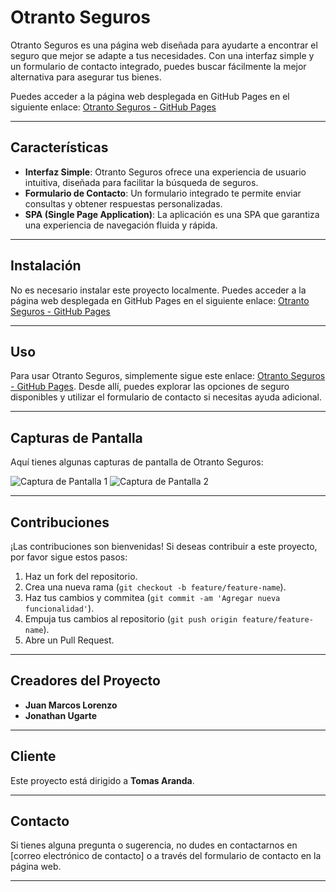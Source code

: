 # Otranto Seguros

Otranto Seguros es una página web diseñada para ayudarte a encontrar el seguro que mejor se adapte a tus necesidades. Con una interfaz simple y un formulario de contacto integrado, puedes buscar fácilmente la mejor alternativa para asegurar tus bienes.

Puedes acceder a la página web desplegada en GitHub Pages en el siguiente enlace: [Otranto Seguros - GitHub Pages](https://reliefit.github.io/Otranto/)

---

## Características

- **Interfaz Simple**: Otranto Seguros ofrece una experiencia de usuario intuitiva, diseñada para facilitar la búsqueda de seguros.
- **Formulario de Contacto**: Un formulario integrado te permite enviar consultas y obtener respuestas personalizadas.
- **SPA (Single Page Application)**: La aplicación es una SPA que garantiza una experiencia de navegación fluida y rápida.

---

## Instalación

No es necesario instalar este proyecto localmente. Puedes acceder a la página web desplegada en GitHub Pages en el siguiente enlace: [Otranto Seguros - GitHub Pages](https://reliefit.github.io/Otranto/)

---

## Uso

Para usar Otranto Seguros, simplemente sigue este enlace: [Otranto Seguros - GitHub Pages](https://reliefit.github.io/Otranto/). Desde allí, puedes explorar las opciones de seguro disponibles y utilizar el formulario de contacto si necesitas ayuda adicional.

---

## Capturas de Pantalla

Aquí tienes algunas capturas de pantalla de Otranto Seguros:

![Captura de Pantalla 1](/screenshots/screenshot1.png)
![Captura de Pantalla 2](/screenshots/screenshot2.png)

---

## Contribuciones

¡Las contribuciones son bienvenidas! Si deseas contribuir a este proyecto, por favor sigue estos pasos:

1. Haz un fork del repositorio.
2. Crea una nueva rama (`git checkout -b feature/feature-name`).
3. Haz tus cambios y commitea (`git commit -am 'Agregar nueva funcionalidad'`).
4. Empuja tus cambios al repositorio (`git push origin feature/feature-name`).
5. Abre un Pull Request.

---

## Creadores del Proyecto

- **Juan Marcos Lorenzo**
- **Jonathan Ugarte**

---

## Cliente

Este proyecto está dirigido a **Tomas Aranda**.

---

## Contacto

Si tienes alguna pregunta o sugerencia, no dudes en contactarnos en [correo electrónico de contacto] o a través del formulario de contacto en la página web.

---

